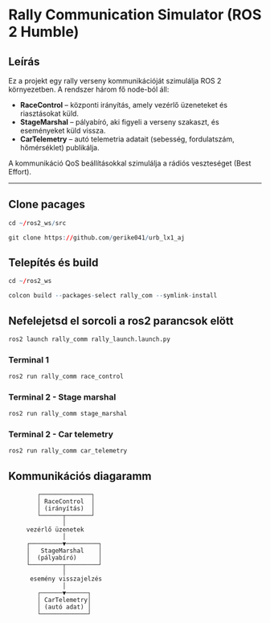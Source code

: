 # Rally Communication Simulator (ROS 2 Humble)

## Leírás
Ez a projekt egy rally verseny kommunikációját szimulálja ROS 2 környezetben.
A rendszer három fő node-ból áll:
- **RaceControl** – központi irányítás, amely vezérlő üzeneteket és riasztásokat küld.
- **StageMarshal** – pályabíró, aki figyeli a verseny szakaszt, és eseményeket küld vissza.
- **CarTelemetry** – autó telemetria adatait (sebesség, fordulatszám, hőmérséklet) publikálja.

A kommunikáció QoS beállításokkal szimulálja a rádiós veszteséget (Best Effort).

---
## Clone pacages

``` r
cd ~/ros2_ws/src
```
```  r
git clone https://github.com/gerike041/urb_lx1_aj
```

## Telepítés és build

```r
cd ~/ros2_ws
```
```r
colcon build --packages-select rally_com --symlink-install
```
## Nefelejetsd el sorcoli a ros2 parancsok elött
```r
ros2 launch rally_comm rally_launch.launch.py
```
### Terminal 1
```r
ros2 run rally_comm race_control
```

### Terminal 2 - Stage marshal
```r
ros2 run rally_comm stage_marshal
```

### Terminal 2 - Car telemetry
```r
ros2 run rally_comm car_telemetry
```

## Kommunikációs diagaramm

```mermaid
        ┌──────────────┐
        │ RaceControl  │
        │ (irányítás)  │
        └──────┬───────┘
               │
     vezérlő üzenetek
               │
     ┌─────────▼─────────┐
     │   StageMarshal    │
     │  (pályabíró)      │
     └─────────┬─────────┘
               │
      esemény visszajelzés
               │
        ┌──────▼──────┐
        │ CarTelemetry│
        │ (autó adat) │
        └─────────────┘

